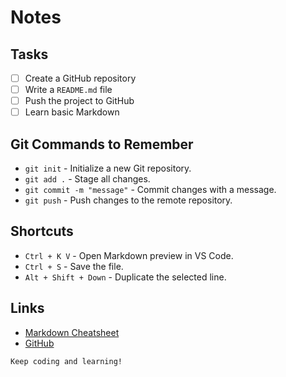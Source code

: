 # Notes

## Tasks
- [ ] Create a GitHub repository
- [ ] Write a `README.md` file
- [ ] Push the project to GitHub
- [ ] Learn basic Markdown

## Git Commands to Remember
- `git init` - Initialize a new Git repository.
- `git add .` - Stage all changes.
- `git commit -m "message"` - Commit changes with a message.
- `git push` - Push changes to the remote repository.

## Shortcuts
- `Ctrl + K V` - Open Markdown preview in VS Code.
- `Ctrl + S` - Save the file.
- `Alt + Shift + Down` - Duplicate the selected line.

## Links
- [Markdown Cheatsheet](https://www.markdownguide.org/cheat-sheet/)
- [GitHub](https://github.com)

`Keep coding and learning!`
